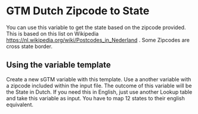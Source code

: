 # GTM Dutch Zipcode to State
You can use this variable to get the state based on the zipcode provided. This is based on this list on Wikipedia https://nl.wikipedia.org/wiki/Postcodes_in_Nederland . Some Zipcodes are cross state border.

## Using the variable template
Create a new sGTM variable with this template. Use a another variable with a zipcode included within the input file. The outcome of this variable will be the State in Dutch. If you need this in English, just use another Lookup table and take this variable as input. You have to map 12 states to their english equivalent.
